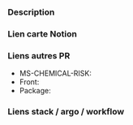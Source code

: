 ### Description


### Lien carte Notion


### Liens autres PR
* MS-CHEMICAL-RISK: 
* Front: 
* Package: 

### Liens stack / argo / workflow
